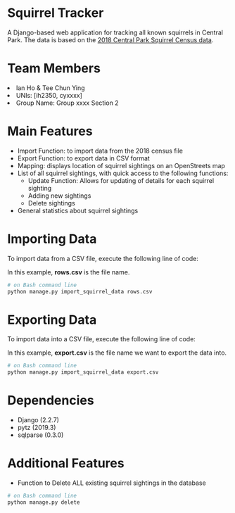 # Squirrel Tracker
A Django-based web application for tracking all known squirrels in Central Park. The data is based on the <a href="https://data.cityofnewyork.us/Environment/2018-Central-Park-Squirrel-Census-Squirrel-Data/vfnx-vebw">2018 Central Park Squirrel Census data</a>. 

# Team Members
<li>Ian Ho & Tee Chun Ying
<li>UNIs: [ih2350, cyxxxx]
<li>Group Name: Group xxxx Section 2

# Main Features
- Import Function: to import data from the 2018 census file
- Export Function: to export data in CSV format
- Mapping: displays location of squirrel sightings on an OpenStreets map 
- List of all squirrel sightings, with quick access to the following functions:
	- Update Function: Allows for updating of details for each squirrel sighting
	- Adding new sightings
	- Delete sightings
- General statistics about squirrel sightings

# Importing Data
To import data from a CSV file, execute the following line of code:

In this example, <b>rows.csv</b> is the file name.

```sh
# on Bash command line
python manage.py import_squirrel_data rows.csv
```

# Exporting Data
To import data into a CSV file, execute the following line of code:

In this example, <b>export.csv</b> is the file name we want to export the data into.

```sh
# on Bash command line
python manage.py import_squirrel_data export.csv
```
# Dependencies
- Django   (2.2.7)
- pytz     (2019.3)
- sqlparse (0.3.0)

# Additional Features
- Function to Delete ALL existing squirrel sightings in the database
```sh
# on Bash command line
python manage.py delete
```
